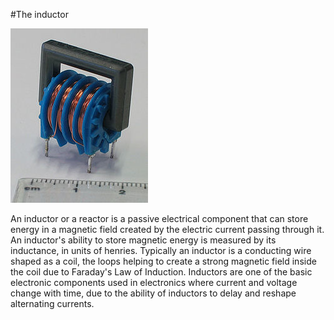 #The inductor

![Inductor](../resources/ind.jpg)

An inductor or a reactor is a passive electrical component that can store energy in a magnetic field created by the electric current passing through it. An inductor's ability to store magnetic energy is measured by its inductance, in units of henries. Typically an inductor is a conducting wire shaped as a coil, the loops helping to create a strong magnetic field inside the coil due to Faraday's Law of Induction. Inductors are one of the basic electronic components used in electronics where current and voltage change with time, due to the ability of inductors to delay and reshape alternating currents.


